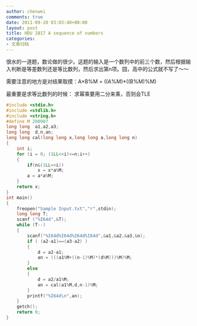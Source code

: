 ```yaml
---
author: chenwei
comments: true
date: 2011-09-20 03:03:40+00:00
layout: post
title: HDU 2817 A sequence of numbers
categories:
- 文章归档
---
```


很水的一道题，数论做的很少。这题的输入是一个数列中的前三个数，然后根据输入判断是等差数列还是等比数列，然后求出第n项。囧，高中的公式就不写了～～

需要注意的地方是对结果取摸：A×B%M = ((A%M)*((B%M)%M)

最重要是求等比数列的时候： 求幂乘要用二分来乘，否则会TLE

```c
#include <stdio.h>
#include <stdlib.h>
#include <string.h>
#define M 200907
long long  a1,a2,a3;
long long  d,n,an;
long long cal(long long x,long long a,long long n)
{
    int i;
    for (i = 0; (1LL<<i)<=n;i++)
    {
        if(n&(1LL<<i))
            x = x*a%M;
        a = a*a%M;
    }
    return x;
}
int main()
{
    freopen("Sample Input.txt","r",stdin);
    long long T;
    scanf ("%I64d",&T);
    while (T--)
    {
        scanf("%I64d%I64d%I64d%I64d",&a1,&a2,&a3,&n);
        if ( (a2-a1)==(a3-a2) )
        {
            d = a2-a1;
            an = (((a1%M+((n-1)%M)*(d%M)))%M)%M;
        }
        else
        {
            d = a2/a1%M;
            an = cal(a1%M,d,n-1)%M;
        }
        printf("%I64d\n",an);
    }
    getch();
    return 0;
}
```



 
